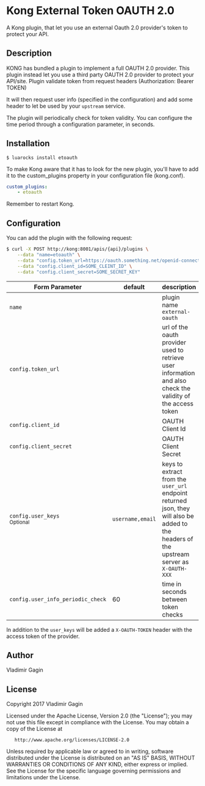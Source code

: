 # Kong External Token OAUTH 2.0

A Kong plugin, that let you use an external Oauth 2.0 provider's token to protect your API.

## Description

KONG has bundled a plugin to implement a full OAUTH 2.0 provider. This plugin instead let you use a
third party OAUTH 2.0 provider to protect your API/site. Plugin validate token from request headers
(Authorization: Bearer TOKEN)

It will then request user info (specified in the configuration) and add some header to let be used
by your `upstream` service.

The plugin will periodically check for token validity. You can configure the time period through
a configuration parameter, in seconds.


## Installation

    $ luarocks install etoauth

To make Kong aware that it has to look for the new plugin, you'll have to add it to the custom_plugins
property in your configuration file (kong.conf).

```yaml
custom_plugins:
    - etoauth
```

Remember to restart Kong.



## Configuration

You can add the plugin with the following request:

```bash
$ curl -X POST http://kong:8001/apis/{api}/plugins \
    --data "name=etoauth" \
    --data "config.token_url=https://oauth.something.net/openid-connect/userinfo" \
    --data "config.client_id=SOME_CLEINT_ID" \
    --data "config.client_secret=SOME_SECRET_KEY"
```

| Form Parameter | default | description |
| --- 						| --- | --- |
| `name` 					        | | plugin name `external-oauth` |
| `config.token_url` 		  | | url of the oauth provider used to retrieve user information and also check the validity of the access token |
| `config.client_id` 		  | | OAUTH Client Id |
| `config.client_secret` 	| | OAUTH Client Secret |
| `config.user_keys` <br /> <small>Optional</small>		| `username,email` | keys to extract from the `user_url` endpoint returned json, they will also be added to the headers of the upstream server as `X-OAUTH-XXX` |
| `config.user_info_periodic_check` 		  | 60 | time in seconds between token checks |

In addition to the `user_keys` will be added a `X-OAUTH-TOKEN` header with the access token of the provider.

## Author
Vladimir Gagin

## License

Copyright 2017 Vladimir Gagin

   Licensed under the Apache License, Version 2.0 (the "License");
   you may not use this file except in compliance with the License.
   You may obtain a copy of the License at

       http://www.apache.org/licenses/LICENSE-2.0

   Unless required by applicable law or agreed to in writing, software
   distributed under the License is distributed on an "AS IS" BASIS,
   WITHOUT WARRANTIES OR CONDITIONS OF ANY KIND, either express or implied.
   See the License for the specific language governing permissions and
limitations under the License.
